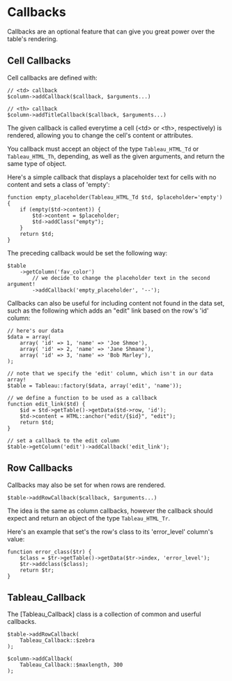 Callbacks
=========

Callbacks are an optional feature that can give you great power over the table's rendering.

## Cell Callbacks

Cell callbacks are defined with:

	// <td> callback
	$column->addCallback($callback, $arguments...)

	// <th> callback
	$column->addTitleCallback($callback, $arguments...)

The given callback is called everytime a cell (&lt;td&gt; or &lt;th&gt;, respectively) is rendered, allowing you to change the cell's content or attributes.

You callback must accept an object of the type `Tableau_HTML_Td` or `Tableau_HTML_Th`, depending, as well as the given arguments, and return
the same type of object.

Here's a simple callback that displays a placeholder text for cells with no content and sets a class of 'empty':

	function empty_placeholder(Tableau_HTML_Td $td, $placeholder='empty') {
		if (empty($td->content)) {
			$td->content = $placeholder;
			$td->addClass("empty");
		}
		return $td;
	}

The preceding callback would be set the following way:

	$table
		->getColumn('fav_color')
			// we decide to change the placeholder text in the second argument!
			->addCallback('empty_placeholder', '--');

Callbacks can also be useful for including content not found in the data set, such as the following which adds an "edit" link based on the row's 'id' column:

	// here's our data
	$data = array(
		array( 'id' => 1, 'name' => 'Joe Shmoe'),
		array( 'id' => 2, 'name' => 'Jane Shmane'),
		array( 'id' => 3, 'name' => 'Bob Marley'),
	);

	// note that we specify the 'edit' column, which isn't in our data array!
	$table = Tableau::factory($data, array('edit', 'name'));

	// we define a function to be used as a callback
	function edit_link($td) {
		$id = $td->getTable()->getData($td->row, 'id');
		$td->content = HTML::anchor("edit/{$id}", "edit");
		return $td;
	}

	// set a callback to the edit column
	$table->getColumn('edit')->addCallback('edit_link');



## Row Callbacks

Callbacks may also be set for when rows are rendered.

	$table->addRowCallback($callback, $arguments...)

The idea is the same as column callbacks, however the callback should expect and return an object of the type `Tableau_HTML_Tr`.

Here's an example that set's the row's class to its 'error_level' column's value:

	function error_class($tr) {
		$class = $tr->getTable()->getData($tr->index, 'error_level');
		$tr->addclass($class);
		return $tr;
	}

## Tableau_Callback

The [Tableau_Callback] class is a collection of common and userful callbacks.

	$table->addRowCallback(
		Tableau_Callback::$zebra
	);

	$column->addCallback(
		Tableau_Callback::$maxlength, 300
	);
